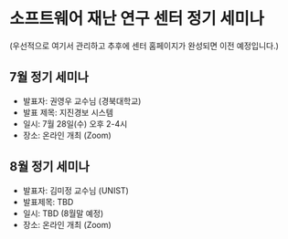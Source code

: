 # 소프트웨어 재난 연구 센터 정기 세미나
(우선적으로 여기서 관리하고 추후에 센터 홈페이지가 완성되면 이전 예정입니다.)

## 7월 정기 세미나
* 발표자: 권영우 교수님 (경북대학교)
* 발표 제목: 지진경보 시스템
* 일시: 7월 28일(수) 오후 2-4시
* 장소: 온라인 개최 (Zoom)


## 8월 정기 세미나
* 발표자: 김미정 교수님 (UNIST)
* 발표제목: TBD
* 일시: TBD (8월말 예정)
* 장소: 온라인 개최 (Zoom)
